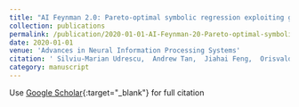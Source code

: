 ```yaml
---
title: "AI Feynman 2.0: Pareto-optimal symbolic regression exploiting graph modularity"
collection: publications
permalink: /publication/2020-01-01-AI-Feynman-20-Pareto-optimal-symbolic-regression-exploiting-graph-modularity
date: 2020-01-01
venue: 'Advances in Neural Information Processing Systems'
citation: ' Silviu-Marian Udrescu,  Andrew Tan,  Jiahai Feng,  Orisvaldo Neto,  Tailin Wu,  Max Tegmark, &quot;AI Feynman 2.0: Pareto-optimal symbolic regression exploiting graph modularity.&quot; Advances in Neural Information Processing Systems, 2020.'
category: manuscript
---
```

Use [Google Scholar](https://scholar.google.com/scholar?q=AI+Feynman+2.0:+Pareto+optimal+symbolic+regression+exploiting+graph+modularity){:target="_blank"} for full citation
